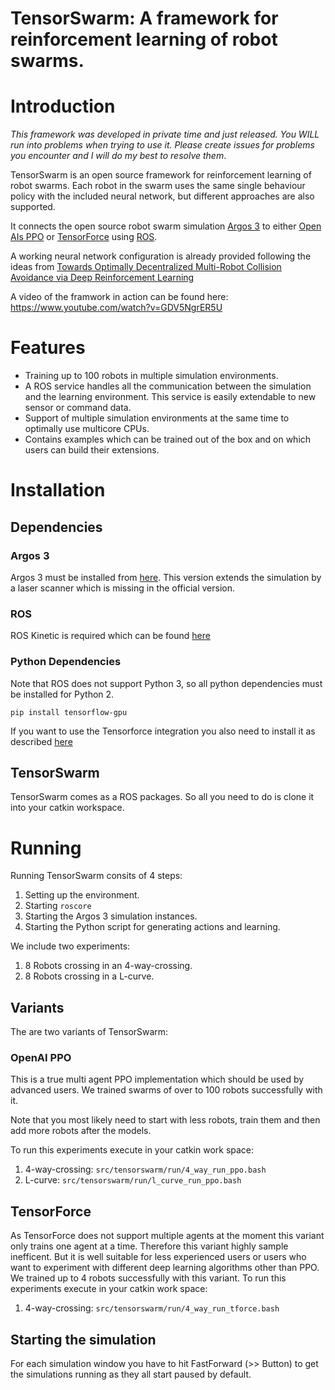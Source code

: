 # TensorSwarm: A framework for reinforcement learning of robot swarms.

# Introduction

*This framework was developed in private time and just released. You WILL run into problems when trying to use it. Please create issues for problems you encounter and I will do my best to
resolve them*.

TensorSwarm is an open source framework for reinforcement learning of robot swarms. Each robot in the swarm uses the same single behaviour policy with the included neural network,
but different approaches are also supported.

It connects the open source robot swarm simulation [Argos 3](https://github.com/ilpincy/argos3) to either
[Open AIs PPO](https://github.com/openai/baselines) or [TensorForce](https://github.com/reinforceio/tensorforce) using [ROS](http://www.ros.org/).

A working neural network configuration is already provided following the ideas from [Towards Optimally Decentralized Multi-Robot Collision Avoidance via
Deep Reinforcement Learning](https://arxiv.org/abs/1709.10082)

A video of the framwork in action can be found here: https://www.youtube.com/watch?v=GDV5NgrER5U

# Features

* Training up to 100 robots in multiple simulation environments.
* A ROS service handles all the communication between the simulation and the learning environment. This service is easily extendable to new sensor or command data.
* Support of multiple simulation environments at the same time to optimally use multicore CPUs.
* Contains examples which can be trained out of the box and on which users can build their extensions.

# Installation

## Dependencies

### Argos 3

Argos 3 must be installed from [here](https://github.com/deeplearningrobotics/argos3/commits/adding_lidar_clean). This version extends the simulation by a laser scanner which is missing in the
official version.

### ROS

ROS Kinetic is required which can be found [here](http://wiki.ros.org/kinetic/Installation)

### Python Dependencies

Note that ROS does not support Python 3, so all python dependencies must be installed for Python 2.

`pip install tensorflow-gpu`

If you want to use the Tensorforce integration you also need to install it as described [here](https://github.com/reinforceio/tensorforce)

## TensorSwarm

TensorSwarm comes as a ROS packages. So all you need to do is clone it into your catkin workspace.

# Running

Running TensorSwarm consits of 4 steps:

1. Setting up the environment.
2. Starting `roscore`
3. Starting the Argos 3 simulation instances.
4. Starting the Python script for generating actions and learning.

We include two experiments:

1. 8 Robots crossing in an 4-way-crossing.
2. 8 Robots crossing in a L-curve.

## Variants

The are two variants of TensorSwarm:

### OpenAI PPO

This is a true multi agent PPO implementation which should be used by advanced users. We trained swarms of over to 100 robots successfully with it.

Note that you most likely need to start with less robots, train them and then add more robots after the models.

To run this experiments execute in your catkin work space:
1. 4-way-crossing: `src/tensorswarm/run/4_way_run_ppo.bash`
2. L-curve: `src/tensorswarm/run/l_curve_run_ppo.bash`


## TensorForce

As TensorForce does not support multiple agents at the moment this variant only trains one agent at a time. Therefore this variant highly sample inefficent.
But it is well suitable for less experienced users or users who want to experiment with different deep learning algorithms other than PPO. We trained up to 4 robots
successfully with this variant.
To run this experiments execute in your catkin work space:
1. 4-way-crossing: `src/tensorswarm/run/4_way_run_tforce.bash`

## Starting the simulation

For each simulation window you have to hit FastForward (>> Button) to get the simulations running as they all start paused by default.











